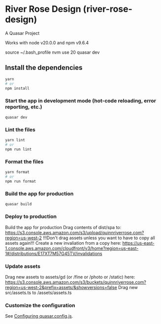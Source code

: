 # River Rose Design (river-rose-design)

A Quasar Project

Works with node v20.0.0 and npm v9.6.4

source ~/.bash_profile
nvm use 20
quasar dev

## Install the dependencies

```bash
yarn
# or
npm install
```

### Start the app in development mode (hot-code reloading, error reporting, etc.)

```bash
quasar dev
```

### Lint the files

```bash
yarn lint
# or
npm run lint
```

### Format the files

```bash
yarn format
# or
npm run format
```

### Build the app for production

```bash
quasar build
```

### Deploy to production

Build the app for production
Drag contents of dist/spa to: https://s3.console.aws.amazon.com/s3/upload/quinnriverrose.com?region=us-west-2
!!!Don't drag assets unless you want to have to copy all assets again!!!
Create a new invaliation from a copy here: https://us-east-1.console.aws.amazon.com/cloudfront/v3/home?region=us-east-1#/distributions/E17XT7M57G45TV/invalidations

### Update assets

Drag new assets to assets/gd (or /fine or /photo or /static) here: https://s3.console.aws.amazon.com/s3/buckets/quinnriverrose.com?region=us-west-2&prefix=assets/&showversions=false
Drag new src/assets.ts to /assets/assets.ts

### Customize the configuration

See [Configuring quasar.config.js](https://v2.quasar.dev/quasar-cli-vite/quasar-config-js).
